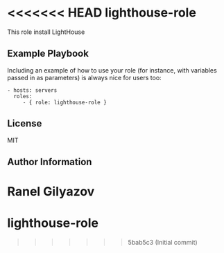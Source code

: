 <<<<<<< HEAD
lighthouse-role
=========

This role install LightHouse

Example Playbook
----------------

Including an example of how to use your role (for instance, with variables passed in as parameters) is always nice for users too:

    - hosts: servers
      roles:
         - { role: lighthouse-role }

License
-------

MIT

Author Information
------------------

Ranel Gilyazov
=======
# lighthouse-role
>>>>>>> 5bab5c3 (Initial commit)
